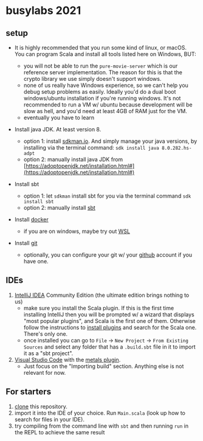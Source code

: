 # busylabs 2021

## setup

- It is highly recommended that you run some kind of linux, or macOS. You can program Scala and install all tools listed here on Windows, BUT:

  - you will not be able to run the `pure-movie-server` which is our reference server implementation. The reason for this is that the crypto library we use simply doesn't support windows.
  - none of us really have Windows experience, so we can't help you debug setup problems as easily. Ideally you'd do a dual boot windows/ubuntu installation if you're running windows. It's not recommended to run a VM w/ ubuntu because development will be slow as hell, and you'd need at least 4GB of RAM just for the VM.
  - eventually you have to learn

- Install java JDK. At least version 8.

  - option 1: install [sdkman.io](https://sdkman.io/install). And simply manage your java versions, by installing via the terminal command: `sdk install java 8.0.282.hs-adpt`
  - option 2: manually install java JDK from [https://adoptopenjdk.net/installation.html#](https://adoptopenjdk.net/installation.html#)

- Install sbt

  - option 1: let `sdkman` install sbt for you via the terminal command `sdk install sbt`
  - option 2: manually install [sbt](https://www.scala-sbt.org/1.x/docs/Setup.html)

- Install [docker](https://docs.docker.com/engine/install/)

  - if you are on windows, maybe try out [WSL](https://docs.microsoft.com/en-us/windows/wsl/install-win10)

- Install [git](https://git-scm.com/downloads)
  - optionally, you can configure your git w/ your [github](https://docs.github.com/en/github/authenticating-to-github/connecting-to-github-with-ssh) account if you have one.

## IDEs

1. [IntelliJ IDEA](https://www.jetbrains.com/idea/download) Community Edition (the ultimate edition brings nothing to us)
   - make sure you install the Scala plugin. If this is the first time installing IntelliJ then you will be prompted w/ a wizard that displays "most popular plugins", and Scala is the first one of them. Otherwise follow the instructions to [install plugins](https://www.jetbrains.com/help/idea/managing-plugins.html) and search for the Scala one. There's only one.
   - once installed you can go to `File` -> `New Project` -> `From Existing Sources` and select any folder that has a `.build.sbt` file in it to import it as a "sbt project".
2. [Visual Studio Code](https://code.visualstudio.com/) with the [metals plugin](https://scalameta.org/metals/docs/editors/vscode.html).
   - Just focus on the "Importing build" section. Anything else is not relevant for now.

## For starters

1. [clone](https://docs.github.com/en/github/creating-cloning-and-archiving-repositories/cloning-a-repository) this repository. 
2. import it into the IDE of your choice. Run `Main.scala` (look up how to search for files in your IDE).
3. try compiling from the command line with `sbt` and then running `run` in the REPL to achieve the same result